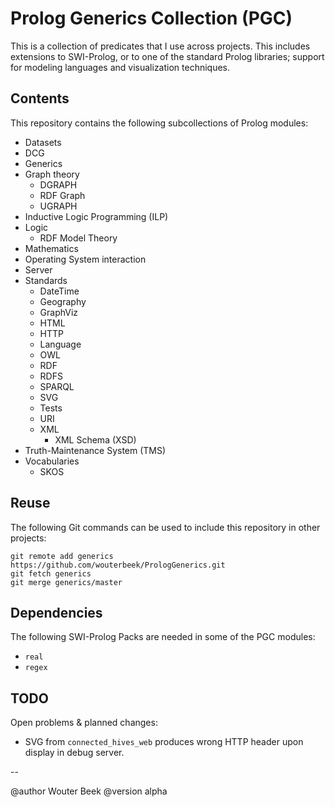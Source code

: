 # Prolog Generics Collection (PGC)

This is a collection of predicates that I use across projects.
This includes extensions to SWI-Prolog,
or to one of the standard Prolog libraries;
support for modeling languages and visualization techniques.

## Contents

This repository contains the following subcollections of Prolog modules:
  * Datasets
  * DCG
  * Generics
  * Graph theory
    * DGRAPH
    * RDF Graph
    * UGRAPH
  * Inductive Logic Programming (ILP)
  * Logic
    * RDF Model Theory
  * Mathematics
  * Operating System interaction
  * Server
  * Standards
    * DateTime
    * Geography
    * GraphViz
    * HTML
    * HTTP
    * Language
    * OWL
    * RDF
    * RDFS
    * SPARQL
    * SVG
    * Tests
    * URI
    * XML
      * XML Schema (XSD)
  * Truth-Maintenance System (TMS)
  * Vocabularies
    * SKOS

## Reuse

The following Git commands can be used to include this repository in
other projects:

~~~{.bash}
git remote add generics https://github.com/wouterbeek/PrologGenerics.git
git fetch generics
git merge generics/master
~~~

## Dependencies

The following SWI-Prolog Packs are needed in some of the PGC modules:
  * `real`
  * `regex`

## TODO

Open problems & planned changes:
  * SVG from `connected_hives_web` produces wrong HTTP header
    upon display in debug server.

--

@author Wouter Beek
@version alpha

